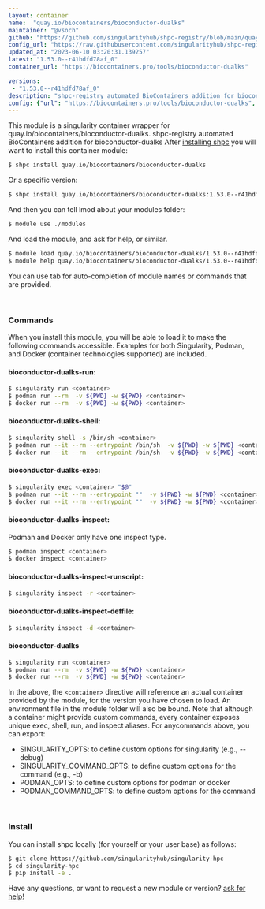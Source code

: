 ```yaml
---
layout: container
name:  "quay.io/biocontainers/bioconductor-dualks"
maintainer: "@vsoch"
github: "https://github.com/singularityhub/shpc-registry/blob/main/quay.io/biocontainers/bioconductor-dualks/container.yaml"
config_url: "https://raw.githubusercontent.com/singularityhub/shpc-registry/main/quay.io/biocontainers/bioconductor-dualks/container.yaml"
updated_at: "2023-06-10 03:20:31.139257"
latest: "1.53.0--r41hdfd78af_0"
container_url: "https://biocontainers.pro/tools/bioconductor-dualks"

versions:
 - "1.53.0--r41hdfd78af_0"
description: "shpc-registry automated BioContainers addition for bioconductor-dualks"
config: {"url": "https://biocontainers.pro/tools/bioconductor-dualks", "maintainer": "@vsoch", "description": "shpc-registry automated BioContainers addition for bioconductor-dualks", "latest": {"1.53.0--r41hdfd78af_0": "sha256:21953ced5612f8ccf94b03334e6dbf4d05267623d83c91c91b25c669371d5ef1"}, "tags": {"1.53.0--r41hdfd78af_0": "sha256:21953ced5612f8ccf94b03334e6dbf4d05267623d83c91c91b25c669371d5ef1"}, "docker": "quay.io/biocontainers/bioconductor-dualks"}
---
```


This module is a singularity container wrapper for quay.io/biocontainers/bioconductor-dualks.
shpc-registry automated BioContainers addition for bioconductor-dualks
After [installing shpc](#install) you will want to install this container module:


```bash
$ shpc install quay.io/biocontainers/bioconductor-dualks
```

Or a specific version:

```bash
$ shpc install quay.io/biocontainers/bioconductor-dualks:1.53.0--r41hdfd78af_0
```

And then you can tell lmod about your modules folder:

```bash
$ module use ./modules
```

And load the module, and ask for help, or similar.

```bash
$ module load quay.io/biocontainers/bioconductor-dualks/1.53.0--r41hdfd78af_0
$ module help quay.io/biocontainers/bioconductor-dualks/1.53.0--r41hdfd78af_0
```

You can use tab for auto-completion of module names or commands that are provided.

<br>

### Commands

When you install this module, you will be able to load it to make the following commands accessible.
Examples for both Singularity, Podman, and Docker (container technologies supported) are included.

#### bioconductor-dualks-run:

```bash
$ singularity run <container>
$ podman run --rm  -v ${PWD} -w ${PWD} <container>
$ docker run --rm  -v ${PWD} -w ${PWD} <container>
```

#### bioconductor-dualks-shell:

```bash
$ singularity shell -s /bin/sh <container>
$ podman run --it --rm --entrypoint /bin/sh  -v ${PWD} -w ${PWD} <container>
$ docker run --it --rm --entrypoint /bin/sh  -v ${PWD} -w ${PWD} <container>
```

#### bioconductor-dualks-exec:

```bash
$ singularity exec <container> "$@"
$ podman run --it --rm --entrypoint ""  -v ${PWD} -w ${PWD} <container> "$@"
$ docker run --it --rm --entrypoint ""  -v ${PWD} -w ${PWD} <container> "$@"
```

#### bioconductor-dualks-inspect:

Podman and Docker only have one inspect type.

```bash
$ podman inspect <container>
$ docker inspect <container>
```

#### bioconductor-dualks-inspect-runscript:

```bash
$ singularity inspect -r <container>
```

#### bioconductor-dualks-inspect-deffile:

```bash
$ singularity inspect -d <container>
```



#### bioconductor-dualks

```bash
$ singularity run <container>
$ podman run --rm  -v ${PWD} -w ${PWD} <container>
$ docker run --rm  -v ${PWD} -w ${PWD} <container>
```


In the above, the `<container>` directive will reference an actual container provided
by the module, for the version you have chosen to load. An environment file in the
module folder will also be bound. Note that although a container
might provide custom commands, every container exposes unique exec, shell, run, and
inspect aliases. For anycommands above, you can export:

 - SINGULARITY_OPTS: to define custom options for singularity (e.g., --debug)
 - SINGULARITY_COMMAND_OPTS: to define custom options for the command (e.g., -b)
 - PODMAN_OPTS: to define custom options for podman or docker
 - PODMAN_COMMAND_OPTS: to define custom options for the command

<br>

### Install

You can install shpc locally (for yourself or your user base) as follows:

```bash
$ git clone https://github.com/singularityhub/singularity-hpc
$ cd singularity-hpc
$ pip install -e .
```

Have any questions, or want to request a new module or version? [ask for help!](https://github.com/singularityhub/singularity-hpc/issues)